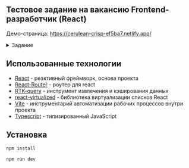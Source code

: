 ## Тестовое задание на вакансию Frontend-разработчик (React)

Демо-страница: https://cerulean-crisp-ef5ba7.netlify.app/

<details>
<summary>Задание</summary>
Используя React, RTK Query, React Router DOM 6, JSON Placeholder и FSD-архитектуру сделайте простое приложение:

1. главная страница - список постов (бесконечный скролл + виртуализация)
2. каждый пост в списке - это строка: номер + заголовок + описание обрезанное "...", если не влезает + кнопка "просмотр"
3. кнопка "просмотр" ведет на отдельный роут, где отображается полная информация о посте в произвольной форме + кнопка "назад"
</details>

## Использованные технологии
- [React](https://react.dev/) - реактивный фреймворк, основа проекта
- [React-Router](https://reactrouter.com/) - роутер для react
- [RTK-query](https://redux-toolkit.js.org/rtk-query/overview) - инструмент извлечения и кэширования данных
- [react-virtualized](https://vitejs.dev/) - библиотека виртуализации списков React
- [Vite](https://vitejs.dev/) - инструментарий автоматизации рабочих процессов внутри проекта
- [Typescript](https://www.typescriptlang.org/) - типизированный JavaScript
 
## Установка
```sh
npm install
```

```sh
npm run dev
```

